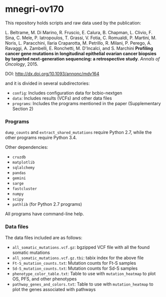 mnegri-ov170
============

This repository holds scripts and raw data used by the publication:
    
L. Beltrame, M. Di Marino, R. Fruscio, E. Calura, B. Chapman, L. Clivio, F. Sina, C. Mele, P. Iatropoulos, T. Grassi, V. Fotia, C. Romualdi, P. Martini, M. Noris, L. Paracchini, Ilaria Craparotta, M. Petrillo, R. Milani, P. Perego, A. Ravaggi, A. Zambelli, E. Ronchetti, M. D'Incalci, and S. Marchini
**Profiling cancer gene mutations in longitudinal epithelial ovarian cancer biopsies by targeted next-generation sequencing: a retrospective study**. *Annals of Oncology*, 2015.

DOI: <http://dx.doi.org/10.1093/annonc/mdv164>

and it is divided in several subdirectories:

- ``config``: Includes configuration data for bcbio-nextgen
- ``data``: Includes results (VCFs) and other data files
- ``programs``: Includes the programs mentioned in the paper (Supplementary Section 2)

### Programs

``dump_counts`` and ``extract_shared_mutations`` require Python 2.7, while the other programs require Python 3.4.

Other dependencies:

- ``cruzdb``
- ``matplotlib``
- ``sqlalchemy``
- ``pandas``
- ``gemini``
- ``sarge``
- ``fastcluster``
- ``numpy``
- ``scipy``
- ``pathlib`` (for Python 2.7 programs)

All programs have command-line help. 

### Data files

The data files included are as follows:

- ``all_somatic_mutations.vcf.gz``: bgzipped VCF file with all the found somatic mutations
- ``all_somatic_mutations.vcf.gz.tbi``: tabix index for the above file
- ``Ft-S_mutation_counts.txt``: Mutation counts for Ft-S samples
- ``Sd-S_mutation_counts.txt``: Mutation counts for Sd-S samples
- ``phenotype_color_table.txt``: Table to use with ``mutation_heatmap`` to plot OS, PFS, and other phenotypes
- ``pathway_genes_and_colors.txt``: Table to use with ``mutation_heatmap`` to plot the genes associated with pathways

